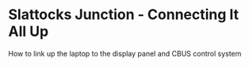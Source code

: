 # Slattocks Junction - Connecting It All Up
How to link up the laptop to the display panel and CBUS control system
